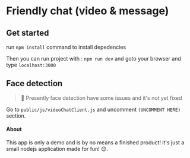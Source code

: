 # Friendly chat (video & message)

## Get started

run ``npm install`` command to install depedencies

Then you can run project with : ``npm run dev`` and goto your browser and type ``localhost:3000`` 

## Face detection

> 🔖 Presently face detection have some issues and it's not yet fixed

Go to ``public/js/videoChatClient.js`` and uncomment ``(UNCOMMENT HERE)`` section.

#### About
This app is only a demo and is by no means a finished product! it's just a small nodejs application made for fun! 😊.
